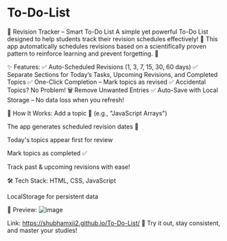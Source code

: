 # To-Do-List
📅 Revision Tracker – Smart To-Do List
A simple yet powerful To-Do List designed to help students track their revision schedules effectively! 🎯 This app automatically schedules revisions based on a scientifically proven pattern to reinforce learning and prevent forgetting. 🚀

✨ Features:
✅ Auto-Scheduled Revisions (1, 3, 7, 15, 30, 60 days)
✅ Separate Sections for Today’s Tasks, Upcoming Revisions, and Completed Topics
✅ One-Click Completion – Mark topics as revised
✅ Accidental Topics? No Problem! 🗑️ Remove Unwanted Entries
✅ Auto-Save with Local Storage – No data loss when you refresh!

🎯 How It Works:
Add a topic 📌 (e.g., "JavaScript Arrays")

The app generates scheduled revision dates 📆

Today's topics appear first for review

Mark topics as completed ✅

Track past & upcoming revisions with ease!

🛠️ Tech Stack:
HTML, CSS, JavaScript

LocalStorage for persistent data

📸 Preview:
![image](https://github.com/user-attachments/assets/18b909d4-8f12-44e8-aed0-dc57243d8e54)

Link: https://shubhamxii2.github.io/To-Do-List/
🚀 Try it out, stay consistent, and master your studies!
